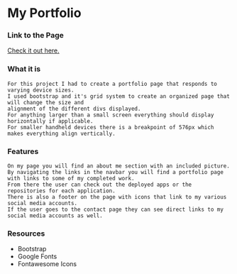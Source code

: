 # My Portfolio

### Link to the Page
[Check it out here.](https://jbouchard13.github.io/portfolio/)

### What it is

    For this project I had to create a portfolio page that responds to varying device sizes.
    I used bootstrap and it's grid system to create an organized page that will change the size and 
    alignment of the different divs displayed.
    For anything larger than a small screen everything should display horizontally if applicable.
    For smaller handheld devices there is a breakpoint of 576px which makes everything align vertically.

### Features

    On my page you will find an about me section with an included picture.
    By navigating the links in the navbar you will find a portfolio page with links to some of my completed work.
    From there the user can check out the deployed apps or the repositories for each application.
    There is also a footer on the page with icons that link to my various social media accounts.
    If the user goes to the contact page they can see direct links to my social media accounts as well.

### Resources
- Bootstrap
- Google Fonts
- Fontawesome Icons
